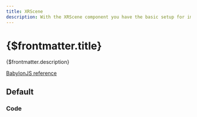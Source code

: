 ```yaml
---
title: XRScene
description: With the XRScene component you have the basic setup for implementing a virtual and augmented reality application.
---
```


<script>
  import XRSceneStory from 'svelte-babylon/components/XRScene/XRScene.story.svelte'
  import ExampleWrapper from '$routes/docs/_components/ExampleWrapper.svelte'
</script>

# {$frontmatter.title}

{$frontmatter.description}

[BabylonJS reference](https://doc.babylonjs.com/typedoc/classes/babylon.layer)

## Default

<ExampleWrapper id='XRSceneStory'>
  <XRSceneStory />
</ExampleWrapper>

### Code

```svelte

```
